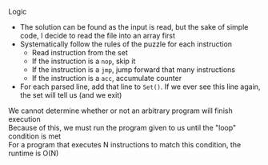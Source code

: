 Logic

- The solution can be found as the input is read, but the sake of simple code, I decide to read the file into an array first
- Systematically follow the rules of the puzzle for each instruction
  - Read instruction from the set
  - If the instruction is a `nop`, skip it
  - If the instruction is a `jmp`, jump forward that many instructions
  - If the instruction is a `acc`, accumulate counter
- For each parsed line, add that line to `Set()`. If we ever see this line again, the set will tell us (and we exit)

We cannot determine whether or not an arbitrary program will finish execution  
Because of this, we must run the program given to us until the "loop" condition is met  
For a program that executes N instructions to match this condition, the runtime is O(N)

